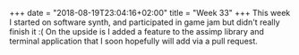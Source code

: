 +++
date = "2018-08-19T23:04:16+02:00"
title = "Week 33"
+++
This week I started on software synth, and participated in game jam but didn't
really finish it :( On the upside is I added a feature to the assimp library
and terminal application that I soon hopefully will add via a pull request.
